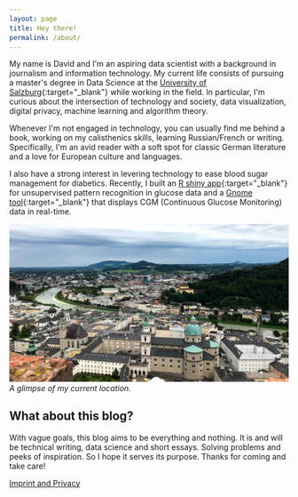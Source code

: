 ```yaml
---
layout: page
title: Hey there!
permalink: /about/
---
```


My name is David and I'm an aspiring data scientist with a background in journalism and information technology. My current life consists of pursuing a master's degree in Data Science at the [University of Salzburg](https://www.plus.ac.at/){:target="_blank"} while working in the field. In particular, I'm curious about the intersection of technology and society, data visualization, digital privacy, machine learning and algorithm theory.

Whenever I'm not engaged in technology, you can usually find me behind a book, working on my calisthenics skills, learning Russian/French or writing. Specifically, I'm an avid reader with a soft spot for classic German literature and a love for European culture and languages.

I also have a strong interest in levering technology to ease blood sugar management for diabetics. Recently, I built an [R shiny app](https://github.com/hanny-bal/diabetes-analytics){:target="_blank"} for unsupervised pattern recognition in glucose data and a [Gnome tool](http://localhost:4000/2022/10/31/dexcom-glucose-tray.html){:target="_blank"} that displays CGM (Continuous Glucose Monitoring) data in real-time.

![](/images/about-banner.jpg)
*A glimpse of my current location.*

## What about this blog?
With vague goals, this blog aims to be everything and nothing. It is and will be technical writing, data science and short essays. Solving problems and peeks of inspiration. So I hope it serves its purpose. Thanks for coming and take care!

[Imprint and Privacy](/privacy/)
